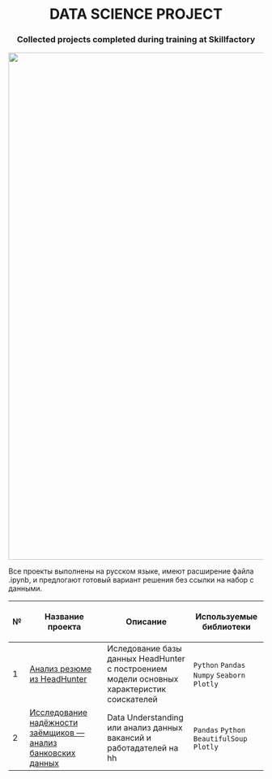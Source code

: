 # <center> DATA SCIENCE PROJECT <center>
### <p align="center"> Collected projects completed during training at Skillfactory </p>

<center> <img src=https://www.simplilearn.com/ice9/free_resources_article_thumb/what_is_Data_Science.jpg width=800 height=1000></center>


Все проекты выполнены на русском языке, имеют расширение файла .ipynb, и предлогают готовый вариант решения без ссылки на набор с данными.

|<p align="center"> №| <p align="center">Название проекта | <p align="center">Описание |<p align="center"> Используемые библиотеки | 
| :---------------------- | :---------------------- | :---------------------- | :---------------------- |
|1| [Анализ резюме из HeadHunter ](https://github.com/xndrf/Data_Science_Project/blob/master/Research_hh(Part_1)/Project-1.%20Ноутбук-шаблон.ipynb) | Иследование базы данных HeadHunter c построением модели основных характеристик соискателей| `Python` `Pandas` `Numpy` `Seaborn` `Plotly`|
|2| [Исследование надёжности заёмщиков — анализ банковских данных](https://github.com/xndrf/Data_Science_Project/blob/master/Research_hh(Part_2)/Project_2_Ноутбук_шаблон.ipynb) | Data Understanding или анализ данных вакансий и работадателей на hh| `Pandas`  `Python` `BeautifulSoup` `Plotly`|